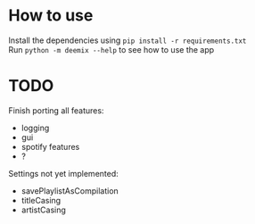 # How to use
Install the dependencies using `pip install -r requirements.txt`<br>
Run `python -m deemix --help` to see how to use the app

# TODO
Finish porting all features:
- logging
- gui
- spotify features
- ?

Settings not yet implemented:
- savePlaylistAsCompilation
- titleCasing
- artistCasing
